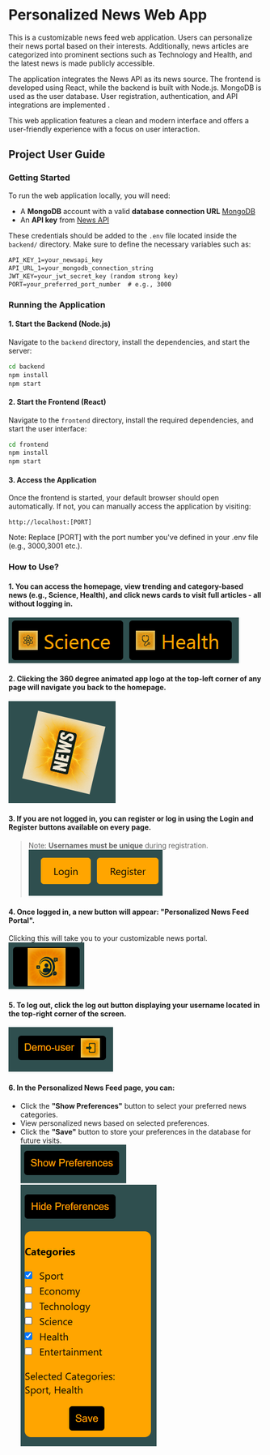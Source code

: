 # Personalized News Web App
This is a customizable news feed web application. Users can personalize their news portal based on their interests. Additionally, news articles are categorized into prominent sections such as Technology and Health, and the latest news is made publicly accessible.

The application integrates the News API as its news source. The frontend is developed using React, while the backend is built with Node.js. MongoDB is used as the user database. User registration, authentication, and API integrations are implemented .

This web application features a clean and modern interface and offers a user-friendly experience with a focus on user interaction.
## Project User Guide 
### Getting Started
To run the web application locally, you will need:
- A **MongoDB** account with a valid **database connection URL** [MongoDB](https://www.mongodb.com/)
- An **API key** from [News API](https://newsapi.org/)

These credentials should be added to the `.env` file located inside the `backend/` directory. Make sure to define the necessary variables such as:

```env
API_KEY_1=your_newsapi_key
API_URL_1=your_mongodb_connection_string
JWT_KEY=your_jwt_secret_key (random strong key)
PORT=your_preferred_port_number  # e.g., 3000
```
### Running the Application
#### 1. Start the Backend (Node.js)
Navigate to the `backend` directory, install the dependencies, and start the server:
```bash
cd backend
npm install
npm start
```
#### 2. Start the Frontend (React)
Navigate to the `frontend` directory, install the required dependencies, and start the user interface:
```bash
cd frontend
npm install
npm start
```
#### 3. Access the Application
Once the frontend is started, your default browser should open automatically. If not, you can manually access the application by visiting:
```
http://localhost:[PORT]
```
Note: Replace [PORT] with the port number you've defined in your .env file (e.g., 3000,3001 etc.).

### How to Use?
   #### 1. You can access the homepage, view trending and category-based news (e.g., Science, Health), and click news cards to visit full articles - all **without logging in**.
![Category Buttons](./guide-images/news-categories.png)

#### 2. Clicking the **360 degree animated app logo** at the top-left corner of any page will navigate you back to the homepage.  
![Homepage Button](./guide-images/homepage_logo.png)
#### 3. If you are not logged in, you can register or log in using the **Login** and **Register** buttons available on every page.  
   > Note: **Usernames must be unique** during registration.  
![Log Buttons](./guide-images/log_buttons.png)
#### 4. Once logged in, a new button will appear: **"Personalized News Feed Portal"**.  
   Clicking this will take you to your customizable news portal.  
![Portal Button](./guide-images/news_portal.png)
#### 5. To log out, click the log out button displaying your username located in the top-right corner of the screen.
![Log Out Button](./guide-images/log-out.png)

#### 6. In the Personalized News Feed page, you can:
   - Click the **"Show Preferences"** button to select your preferred news categories.
   - View personalized news based on selected preferences.
   - Click the **"Save"** button to store your preferences in the database for future visits.  
![Show Button](./guide-images/show_preferences.png)  
![Preferences](./guide-images/preferences.png)

